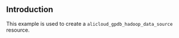 ## Introduction

This example is used to create a `alicloud_gpdb_hadoop_data_source` resource.

<!-- BEGIN_TF_DOCS -->

<!-- END_TF_DOCS -->
